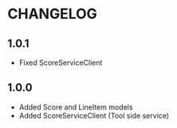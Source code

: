 CHANGELOG
=========

1.0.1
-----

* Fixed ScoreServiceClient


1.0.0
-----

* Added Score and LineItem models
* Added ScoreServiceClient (Tool side service)
